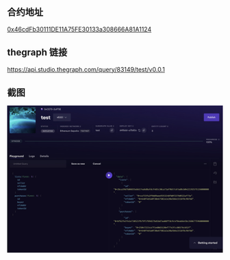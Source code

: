 ## 合约地址
[0x46cdFb30111DE11A75FE30133a308666A81A1124](https://sepolia.etherscan.io/address/0x46cdFb30111DE11A75FE30133a308666A81A1124)

## thegraph 链接
https://api.studio.thegraph.com/query/83149/test/v0.0.1

## 截图
![thegraph](thegraph.jpg)
